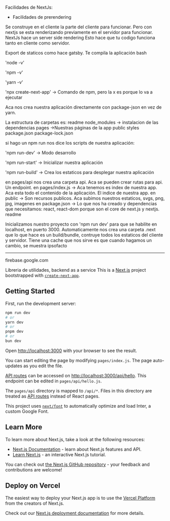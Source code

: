 
Facilidades de NextJs:
-  Facilidades de prerendering

Se construye en el cliente la parte del cliente para funcionar. Pero con nextjs se esta renderizando previamente en el servidor para funcionar. NextJs hace un server side rendering
Esto hace que tu codigo funciona tanto en cliente como servidor.

Export de staticos como hace gatsby. Te compila la aplicación
  bash

'node -v'

'npm -v'

'yarn -v'

'npx create-next-app' -> Comando de npm, pero la x es porque lo va a ejecutar

Aca nos crea nuestra aplicación directamente con package-json en vez de yarn.

La estructura de carpetas es:
readme
node_modules -> instalacion de las dependencias
pages ->Nuestras páginas de la app
public
styles
package.json
package-lock.json

si hago un npm run nos dice los scripts de nuestra aplicación:

'npm run-dev' -> Modo desarrollo

'npm run-start' -> Inicializar nuestra aplicación

'npm run-build' -> Crea los estaticos para desplegar nuestra aplicación

en pages/api nos crea una carpeta api. Aca se pueden crear rutas para api. Un endpoint.
en pages/index.js -> Aca tenemos es index de nuestra app. Aca esta todo el contenido de la aplicación. El indice de nuestra app.
en public -> Son recursos publicos. Aca subimos nuestros estaticos, svgs, png, jpg, imagenes
en package.json -> Lo que nos ha creado y dependencias que necesitamos: react, react-dom porque son el core de next.js y nextjs.
readme

Inicializamos nuestro proyecto con 'npm run dev' para que se habilite en localhost, en puerto 3000. Automaticamente nos crea una carpeta .next que lo que hace es un build/bundle, contruye todos los estaticos del cliente y servidor. Tiene una cache que nos sirve es que cuando hagamos un cambio, se muestra ipsofacto

----

firebase.google.com

Libreria de utilidades, backend as a service
This is a [Next.js](https://nextjs.org/) project bootstrapped with [`create-next-app`](https://github.com/vercel/next.js/tree/canary/packages/create-next-app).

## Getting Started

First, run the development server:

```bash
npm run dev
# or
yarn dev
# or
pnpm dev
# or
bun dev
```

Open [http://localhost:3000](http://localhost:3000) with your browser to see the result.

You can start editing the page by modifying `pages/index.js`. The page auto-updates as you edit the file.

[API routes](https://nextjs.org/docs/api-routes/introduction) can be accessed on [http://localhost:3000/api/hello](http://localhost:3000/api/hello). This endpoint can be edited in `pages/api/hello.js`.

The `pages/api` directory is mapped to `/api/*`. Files in this directory are treated as [API routes](https://nextjs.org/docs/api-routes/introduction) instead of React pages.

This project uses [`next/font`](https://nextjs.org/docs/basic-features/font-optimization) to automatically optimize and load Inter, a custom Google Font.

## Learn More

To learn more about Next.js, take a look at the following resources:

- [Next.js Documentation](https://nextjs.org/docs) - learn about Next.js features and API.
- [Learn Next.js](https://nextjs.org/learn) - an interactive Next.js tutorial.

You can check out [the Next.js GitHub repository](https://github.com/vercel/next.js/) - your feedback and contributions are welcome!

## Deploy on Vercel

The easiest way to deploy your Next.js app is to use the [Vercel Platform](https://vercel.com/new?utm_medium=default-template&filter=next.js&utm_source=create-next-app&utm_campaign=create-next-app-readme) from the creators of Next.js.

Check out our [Next.js deployment documentation](https://nextjs.org/docs/deployment) for more details.
